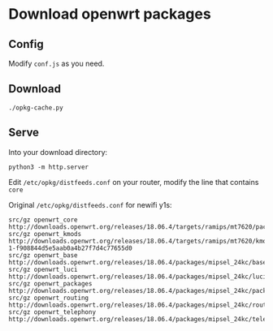 # Download openwrt packages

## Config

Modify `conf.js` as you need.

## Download

```
./opkg-cache.py
```

## Serve

Into your download directory:

```
python3 -m http.server
```

Edit `/etc/opkg/distfeeds.conf` on your router, modify the line that contains `core`

Original `/etc/opkg/distfeeds.conf` for newifi y1s:

```
src/gz openwrt_core http://downloads.openwrt.org/releases/18.06.4/targets/ramips/mt7620/packages
src/gz openwrt_kmods http://downloads.openwrt.org/releases/18.06.4/targets/ramips/mt7620/kmods/4.14.131-1-f908844d5e5aab0a4b27f7d4c77655d0
src/gz openwrt_base http://downloads.openwrt.org/releases/18.06.4/packages/mipsel_24kc/base
src/gz openwrt_luci http://downloads.openwrt.org/releases/18.06.4/packages/mipsel_24kc/luci
src/gz openwrt_packages http://downloads.openwrt.org/releases/18.06.4/packages/mipsel_24kc/packages
src/gz openwrt_routing http://downloads.openwrt.org/releases/18.06.4/packages/mipsel_24kc/routing
src/gz openwrt_telephony http://downloads.openwrt.org/releases/18.06.4/packages/mipsel_24kc/telephony
```
